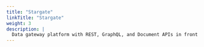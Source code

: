 ```yaml
---
title: "Stargate"
linkTitle: "Stargate"
weight: 3
description: |
  Data gateway platform with REST, GraphQL, and Document APIs in front of Apache Cassandra.
---
```


